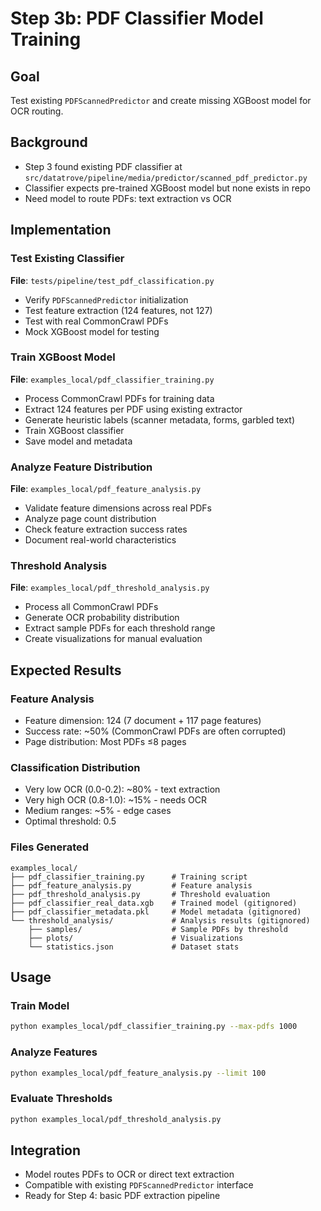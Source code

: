 # Step 3b: PDF Classifier Model Training

## Goal
Test existing `PDFScannedPredictor` and create missing XGBoost model for OCR routing.

## Background
- Step 3 found existing PDF classifier at `src/datatrove/pipeline/media/predictor/scanned_pdf_predictor.py`
- Classifier expects pre-trained XGBoost model but none exists in repo
- Need model to route PDFs: text extraction vs OCR

## Implementation

### Test Existing Classifier
**File**: `tests/pipeline/test_pdf_classification.py`
- Verify `PDFScannedPredictor` initialization
- Test feature extraction (124 features, not 127)
- Test with real CommonCrawl PDFs
- Mock XGBoost model for testing

### Train XGBoost Model
**File**: `examples_local/pdf_classifier_training.py`
- Process CommonCrawl PDFs for training data
- Extract 124 features per PDF using existing extractor
- Generate heuristic labels (scanner metadata, forms, garbled text)
- Train XGBoost classifier
- Save model and metadata

### Analyze Feature Distribution
**File**: `examples_local/pdf_feature_analysis.py`
- Validate feature dimensions across real PDFs
- Analyze page count distribution
- Check feature extraction success rates
- Document real-world characteristics

### Threshold Analysis
**File**: `examples_local/pdf_threshold_analysis.py`
- Process all CommonCrawl PDFs
- Generate OCR probability distribution
- Extract sample PDFs for each threshold range
- Create visualizations for manual evaluation

## Expected Results

### Feature Analysis
- Feature dimension: 124 (7 document + 117 page features)
- Success rate: ~50% (CommonCrawl PDFs are often corrupted)
- Page distribution: Most PDFs ≤8 pages

### Classification Distribution
- Very low OCR (0.0-0.2): ~80% - text extraction
- Very high OCR (0.8-1.0): ~15% - needs OCR
- Medium ranges: ~5% - edge cases
- Optimal threshold: 0.5

### Files Generated
```
examples_local/
├── pdf_classifier_training.py      # Training script
├── pdf_feature_analysis.py         # Feature analysis
├── pdf_threshold_analysis.py       # Threshold evaluation
├── pdf_classifier_real_data.xgb    # Trained model (gitignored)
├── pdf_classifier_metadata.pkl     # Model metadata (gitignored)
└── threshold_analysis/             # Analysis results (gitignored)
    ├── samples/                    # Sample PDFs by threshold
    ├── plots/                      # Visualizations
    └── statistics.json             # Dataset stats
```

## Usage

### Train Model
```bash
python examples_local/pdf_classifier_training.py --max-pdfs 1000
```

### Analyze Features
```bash
python examples_local/pdf_feature_analysis.py --limit 100
```

### Evaluate Thresholds
```bash
python examples_local/pdf_threshold_analysis.py
```

## Integration
- Model routes PDFs to OCR or direct text extraction
- Compatible with existing `PDFScannedPredictor` interface
- Ready for Step 4: basic PDF extraction pipeline